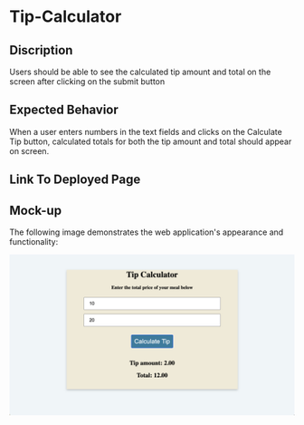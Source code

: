 # Tip-Calculator

## Discription 

Users should be able to see the calculated tip amount and total on the screen after clicking on the submit button

## Expected Behavior

When a user enters numbers in the text fields and clicks on the Calculate Tip button, calculated totals for both the tip amount and total should appear on screen.  

## Link To Deployed Page 

## Mock-up

The following image demonstrates the web application's appearance and functionality:

![The Tip Calculator app has returned a tip amount of 2.00 and a total of 12.00, for a meal cost of 10 and tip of 20%.](./Assets/images/01-screenshot.png)

